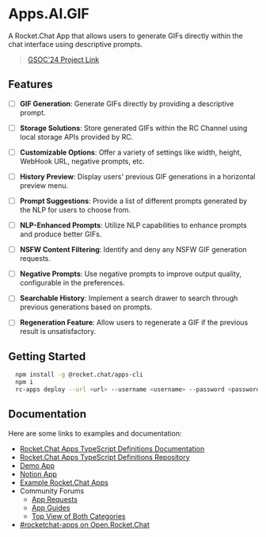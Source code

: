 # Apps.AI.GIF

A Rocket.Chat App that allows users to generate GIFs directly within the chat interface using descriptive prompts. 

> [GSOC'24 Project Link](https://summerofcode.withgoogle.com/programs/2024/projects/41d12z0y)

## Features

- [ ] **GIF Generation**: Generate GIFs directly by providing a descriptive prompt.
- [ ] **Storage Solutions**: Store generated GIFs within the RC Channel using local storage APIs provided by RC.
- [ ] **Customizable Options**: Offer a variety of settings like width, height, WebHook URL, negative prompts, etc.
- [ ] **History Preview**: Display users' previous GIF generations in a horizontal preview menu.
- [ ] **Prompt Suggestions**: Provide a list of different prompts generated by the NLP for users to choose from.
- [ ] **NLP-Enhanced Prompts**: Utilize NLP capabilities to enhance prompts and produce better GIFs.
- [ ] **NSFW Content Filtering**: Identify and deny any NSFW GIF generation requests.
- [ ] **Negative Prompts**: Use negative prompts to improve output quality, configurable in the preferences.
- [ ] **Searchable History**: Implement a search drawer to search through previous generations based on prompts.
- [ ] **Regeneration Feature**: Allow users to regenerate a GIF if the previous result is unsatisfactory.



## Getting Started

```bash
  npm install -g @rocket.chat/apps-cli
  npm i
  rc-apps deploy --url <url> --username <username> --password <password>

```


## Documentation
Here are some links to examples and documentation:
- [Rocket.Chat Apps TypeScript Definitions Documentation](https://rocketchat.github.io/Rocket.Chat.Apps-engine/)
- [Rocket.Chat Apps TypeScript Definitions Repository](https://github.com/RocketChat/Rocket.Chat.Apps-engine)
- [Demo App](https://github.com/RocketChat/Rocket.Chat.Demo.App)
- [Notion App](https://github.com/RocketChat/Apps.Notion)
- [Example Rocket.Chat Apps](https://github.com/graywolf336/RocketChatApps)
- Community Forums
  - [App Requests](https://forums.rocket.chat/c/rocket-chat-apps/requests)
  - [App Guides](https://forums.rocket.chat/c/rocket-chat-apps/guides)
  - [Top View of Both Categories](https://forums.rocket.chat/c/rocket-chat-apps)
- [#rocketchat-apps on Open.Rocket.Chat](https://open.rocket.chat/channel/rocketchat-apps)
